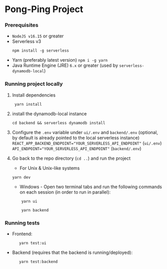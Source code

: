# Pong-Ping Project

### Prerequisites

- `NodeJS v16.15` or greater
- Serverless v3
  ```
  npm install -g serverless
  ```
- Yarn (preferably latest version) `npm i -g yarn`
- Java Runtime Engine (JRE) `6.x` or greater (used by `serverless-dynamodb-local`)

### Running project locally

1. Install dependencies

   ```
    yarn install
   ```

2. install the dynamodb-local instance
   ```
   cd backend && serverless dynamodb install
   ```
3. Configure the `.env` variable under `ui/.env` and `backend/.env`
   (optional, by default is already pointed to the local serverless instance)
   `REACT_APP_BACKEND_ENDPOINT="YOUR_SERVERLESS_API_ENDPOINT"` (`ui/.env`)
   `API_ENDPOINT="YOUR_SERVERLESS_API_ENDPOINT"` (`backend/.env`)
4. Go back to the repo directory (`cd ..`) and run the project
   - For Unix & Unix-like systems
   ```
   yarn dev
   ```
   - Windows -
     Open two terminal tabs and run the following commands on each session (in order to run in parallel):
   ```
       yarn ui
   ```
   ```
       yarn backend
   ```

### Running tests

- Frontend:
  ```
     yarn test:ui
  ```
- Backend (requires that the backend is running/deployed):
  ```
     yarn test:backend
  ```
